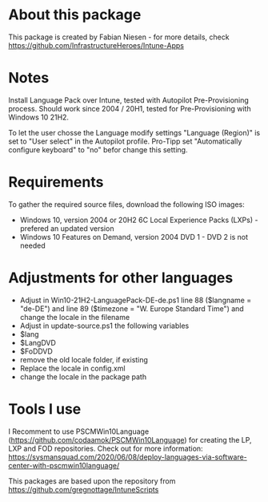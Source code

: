 # About this package
This package is created by Fabian Niesen - for more details, check https://github.com/InfrastructureHeroes/Intune-Apps

# Notes 
Install Language Pack over Intune, tested with Autopilot Pre-Provisioning process. Should work since 2004 / 20H1, tested for Pre-Provisioning with Windows 10 21H2.

To let the user chosse the Language modify settings "Language (Region)" is set to "User select" in the Autopilot profile. Pro-Tipp set "Automatically configure keyboard" to "no" befor change this setting.

# Requirements
To gather the required source files, download the following ISO images:
- Windows 10, version 2004 or 20H2 6C Local Experience Packs (LXPs) - prefered an updated version 
- Windows 10 Features on Demand, version 2004 DVD 1 - DVD 2 is not needed

# Adjustments for other languages
- Adjust in Win10-21H2-LanguagePack-DE-de.ps1 line 88 ($langname = "de-DE") and line 89 ($timezone = "W. Europe Standard Time") and change the locale in the filename
- Adjust in update-source.ps1 the following variables
 - $lang 
 - $LangDVD
 - $FoDDVD
-  remove the old locale folder, if existing
-  Replace the locale in config.xml
-  change the locale in the package path

# Tools I use
I Recomment to use PSCMWin10Language (https://github.com/codaamok/PSCMWin10Language) for creating the LP, LXP and FOD repositories.
Check out for more information: https://sysmansquad.com/2020/06/08/deploy-languages-via-software-center-with-pscmwin10language/

This packages are based upon the repository from https://github.com/gregnottage/IntuneScripts